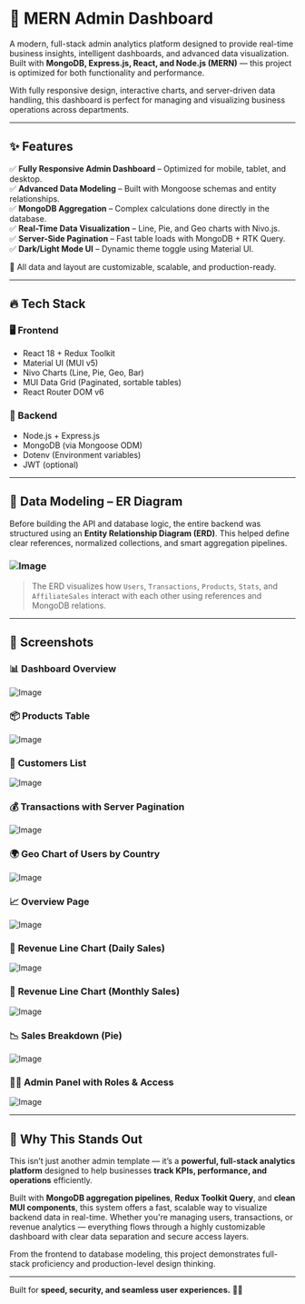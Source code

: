 # 🚀 MERN Admin Dashboard

A modern, full-stack admin analytics platform designed to provide real-time business insights, intelligent dashboards, and advanced data visualization. Built with **MongoDB, Express.js, React, and Node.js (MERN)** — this project is optimized for both functionality and performance.

With fully responsive design, interactive charts, and server-driven data handling, this dashboard is perfect for managing and visualizing business operations across departments.

---

## ✨ Features

✅ **Fully Responsive Admin Dashboard** – Optimized for mobile, tablet, and desktop.  
✅ **Advanced Data Modeling** – Built with Mongoose schemas and entity relationships.  
✅ **MongoDB Aggregation** – Complex calculations done directly in the database.  
✅ **Real-Time Data Visualization** – Line, Pie, and Geo charts with Nivo.js.  
✅ **Server-Side Pagination** – Fast table loads with MongoDB + RTK Query.  
✅ **Dark/Light Mode UI** – Dynamic theme toggle using Material UI.  

📌 All data and layout are customizable, scalable, and production-ready.

---

## 🔥 Tech Stack

### 🖥️ Frontend  
- React 18 + Redux Toolkit  
- Material UI (MUI v5)  
- Nivo Charts (Line, Pie, Geo, Bar)  
- MUI Data Grid (Paginated, sortable tables)  
- React Router DOM v6  

### 🔧 Backend  
- Node.js + Express.js  
- MongoDB (via Mongoose ODM)  
- Dotenv (Environment variables)  
- JWT (optional)  

---

## 🧩 Data Modeling – ER Diagram

Before building the API and database logic, the entire backend was structured using an **Entity Relationship Diagram (ERD)**. This helped define clear references, normalized collections, and smart aggregation pipelines.

### ![Image](https://github.com/user-attachments/assets/4901a1db-c15b-4b91-b480-edada18e00f8)

> The ERD visualizes how `Users`, `Transactions`, `Products`, `Stats`, and `AffiliateSales` interact with each other using references and MongoDB relations.

---

## 📸 Screenshots

### 📊 **Dashboard Overview**  
![Image](https://github.com/user-attachments/assets/3218c3e6-c6be-4475-80ee-2095b8a34bed)

### 📦 **Products Table**  
![Image](https://github.com/user-attachments/assets/32150ecf-ad49-4a4a-b94c-3128387a3146)

### 👥 **Customers List**  
![Image](https://github.com/user-attachments/assets/f4cc422d-f7c3-404c-a02a-9e62650d3b29)

### 💰 **Transactions with Server Pagination**  
![Image](https://github.com/user-attachments/assets/90c8d4e3-cec5-4ae9-a197-54616897b2b1)

### 🌍 **Geo Chart of Users by Country**  
![Image](https://github.com/user-attachments/assets/82ec1e62-29b6-4c7e-bf25-604b6c8444f8)

### 📈 **Overview Page**  
![Image](https://github.com/user-attachments/assets/9b2c3cf6-4261-41e1-af53-f9c6a670990b)

### 📅 **Revenue Line Chart (Daily Sales)**  
![Image](https://github.com/user-attachments/assets/f3c10aad-5113-4872-a217-04390e964f08)

### 📆 **Revenue Line Chart (Monthly Sales)**  
![Image](https://github.com/user-attachments/assets/0ceca289-5b17-4907-8529-212c07246195)

### 📉 Sales Breakdown (Pie)
![Image](https://github.com/user-attachments/assets/c915eac5-21b1-4c5f-9f3f-7f6889717f4b)

### 🧑‍💼 **Admin Panel with Roles & Access**  
![Image](https://github.com/user-attachments/assets/19879e58-159d-44fc-9344-62bd528d6da4)

---

## 🚀 Why This Stands Out

This isn’t just another admin template — it’s a **powerful, full-stack analytics platform** designed to help businesses **track KPIs, performance, and operations** efficiently.  

Built with **MongoDB aggregation pipelines**, **Redux Toolkit Query**, and **clean MUI components**, this system offers a fast, scalable way to visualize backend data in real-time. Whether you're managing users, transactions, or revenue analytics — everything flows through a highly customizable dashboard with clear data separation and secure access layers.  

From the frontend to database modeling, this project demonstrates full-stack proficiency and production-level design thinking.

---

Built for **speed, security, and seamless user experiences.** 🚀🔥  
